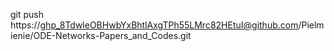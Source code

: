 git push https://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@github.com/Pielmienie/ODE-Networks-Papers_and_Codes.git